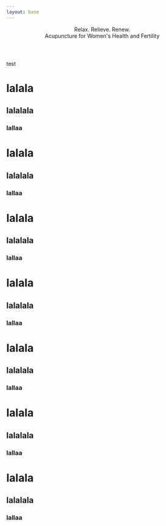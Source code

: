 ```yaml
---
layout: base
---
```


<header id="cover-pic-section">
  <div id="cover-pic">
    <div id="cover-text">
      <div id="cover-text-title">Relax. Relieve. Renew.</div>
      <div id="cover-text-subtitle">Acupuncture for Women's Health and Fertility</div>
    </div>
  </div>
</header>

<div role="main" class="container">
  test
</div>

# lalala

## lalalala

### lallaa

# lalala

## lalalala

### lallaa

# lalala

## lalalala

### lallaa

# lalala

## lalalala

### lallaa

# lalala

## lalalala

### lallaa

# lalala

## lalalala

### lallaa

# lalala

## lalalala

### lallaa